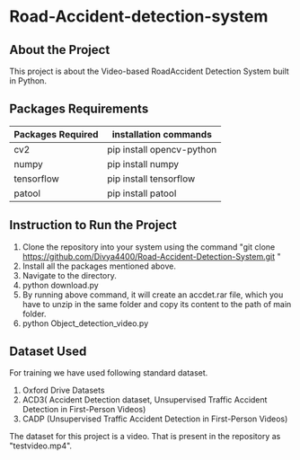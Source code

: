 # Road-Accident-detection-system

## About the Project

This project is about the Video-based RoadAccident Detection System built in Python.

## Packages Requirements

| Packages Required | installation commands     |
| ----------------- | ------------------------- |
| cv2               | pip install opencv-python |
| numpy             | pip install numpy         |
| tensorflow        | pip install tensorflow    |
| patool            | pip install patool        |

## Instruction to Run the Project

1. Clone the repository into your system using the command "git clone https://github.com/Divya4400/Road-Accident-Detection-System.git "
2. Install all the packages mentioned above.
3. Navigate to the directory.
4. python download.py
5. By running above command, it will create an accdet.rar file, which you have to unzip in the same folder and copy its content to the path of main folder.
6. python Object_detection_video.py

## Dataset Used

For training we have used following standard dataset.

1. Oxford Drive Datasets
2. ACD3( Accident Detection dataset, Unsupervised Traffic Accident Detection in First-Person Videos)
3. CADP (Unsupervised Traffic Accident Detection in First-Person Videos)

The dataset for this project is a video. That is present in the repository as "testvideo.mp4".
